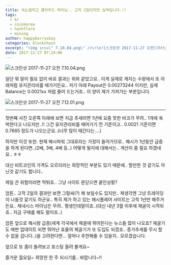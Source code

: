 ```yaml
---
title: 속는셈치고 클라우드 마이닝.. 고작 2일이지만 실적입니다.!!
tags:
  - kr
  - coinkorea
  - hashflare
  - mining
author: happyberrysboy
categories: blockchain
excerpt: "<img src=\" 7.10.04.png\" />\r\n![스크린샷 2017-11-27 오전](https://steemitimages.com/DQmPva25rW8eaqvZZGzrzdvPuMY9XjMaXQsAXm1G49UBLvb/％E1％84％89％E1％85％B3％E1％84％8F％E1％85％B3％E1％84％85％E1％85％B5％E1％86％AB％E1％84％89％E1％85％A3％E1％86％BA％2020....."
date: 2017-11-27 07:24:06
---
```


![스크린샷 2017-11-27 오전 7.10.04.png](https://steemitimages.com/DQmPva25rW8eaqvZZGzrzdvPuMY9XjMaXQsAXm1G49UBLvb/％E1％84％89％E1％85％B3％E1％84％8F％E1％85％B3％E1％84％85％E1％85％B5％E1％86％AB％E1％84％89％E1％85％A3％E1％86％BA％202017-11-27％20％E1％84％8B％E1％85％A9％E1％84％8C％E1％85％A5％E1％86％AB％207.10.04.png)

일단 뭐 말이 필요 없이 바로 결과는 위와 같았고요..
이게 실제로 캐지는 수량에서 또 아래처럼 유지관리비를 때가거든요..
저기 아래 Payout은 0.00273244 이지만, 실제 Balance는 0.0021xx 처럼 줄어 드는거죠.. 이 양이 제가 가져가는  부분입니다.

![스크린샷 2017-11-27 오전 7.12.01.png](https://steemitimages.com/DQmTFxn9hSdzbUif5jj8fL4iutxxyLsYMEM5YPSQdRPFcBH/％E1％84％89％E1％85％B3％E1％84％8F％E1％85％B3％E1％84％85％E1％85％B5％E1％86％AB％E1％84％89％E1％85％A3％E1％86％BA％202017-11-27％20％E1％84％8B％E1％85％A9％E1％84％8C％E1％85％A5％E1％86％AB％207.12.01.png)


___

첫번째 사진 오른쪽 아래에 보면 지금 추세라면 1년에 요즘 핫한 비코가 무려.. 1개에 육박한다고 나오지만..!!
그건 유지관리비를 때어가기 전 기준이고..  0.0021 기준이면 0.7665 정도가 나오는군요..(너무 많이 때간다는....)

하지만 이것 또한. 현재 해시파워 그대로라는 가정이 들어가므로.. 해시가 1년동안 급증을 하게 된다면..(2배, 3배, 4배 등..)
어떻게 될지에 대해서는.. 계산이 좀 필요 하겠네요.. ㅎㅎ

대신 비트코인의 가격도 오르리라는 희망적인 부분도 있기 때문에.. 할만한 것 같기도 아닌것 같기도 합니다..

제일 큰 위험이라면 먹튀죠.. 그냥 사이트 문닫으면 끝인상황? 

암튼.. 고작 2일의 결과만 보면 그럴싸(?) 해 보일수도 있지만.. 제생각엔 그냥 트레이딩이 나을것 같기도 하군요..
특히 제가 하고 있는 해시플레어 사이트는 고작 1년만 해주거든요.. 제네시스 마이닝은 무려.. 평생인데말이죠..(대신 내년 3월 이후에 채굴이 시작되죠.. 지금 구매를 해도 말이죠..)

암튼 앞으로 해시량 급증(세계 각국에서 채굴에 뛰어든다는 뉴스들 많이 나오죠? 채굴기도 매번 업데이트 되면 뛰어난 효율의 채굴기가 또 도입도 되겠죠.. 증가추세를 무시 할 수 없을 겁니다..)을 고려한다면... 얼마나 추천해줄 수 있을지.. 모르겠습니다.

앞으로 또 좀더 돌려보고 포스팅 올려 볼게요~

즐거운 월요일~ 희망찬 한 주 되시기를.. 바랍니다~!!